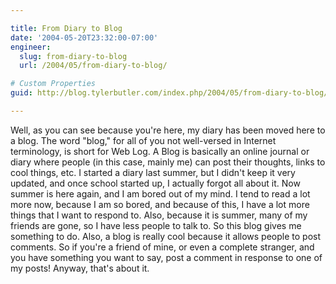 ```yaml
---

title: From Diary to Blog
date: '2004-05-20T23:32:00-07:00'
engineer:
  slug: from-diary-to-blog
  url: /2004/05/from-diary-to-blog/

# Custom Properties
guid: http://blog.tylerbutler.com/index.php/2004/05/from-diary-to-blog/

---
```


Well, as you can see because you're here, my diary has been moved here to a
blog. The word "blog," for all of you not well-versed in Internet terminology,
is short for Web Log. A Blog is basically an online journal or diary where
people (in this case, mainly me) can post their thoughts, links to cool
things, etc. I started a diary last summer, but I didn't keep it very updated,
and once school started up, I actually forgot all about it. Now summer is here
again, and I am bored out of my mind. I tend to read a lot more now, because I
am so bored, and because of this, I have a lot more things that I want to
respond to. Also, because it is summer, many of my friends are gone, so I have
less people to talk to. So this blog gives me something to do. Also, a blog is
really cool because it allows people to post comments. So if you're a friend
of mine, or even a complete stranger, and you have something you want to say,
post a comment in response to one of my posts! Anyway, that's about it.
